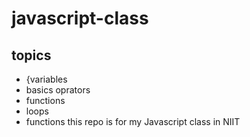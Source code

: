 # javascript-class
 ## topics
 
 - {variables
 - basics oprators
 - functions
 - loops
 - functions
this repo is for my Javascript class in NIIT
